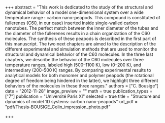 +++
abstract = "This work is dedicated to the study of the structural and dynamical behavior of a model one-dimensional system over a wide temperature range : carbon nano-peapods. This compound is constituted of fullerenes (C60, in our case) inserted inside single-walled carbon nanotubes. The perfect match between the inner diameter of the tubes and the diameter of the fullerenes results in a chain organization of the C60 molecules. The synthesis of these peapods is described in the first part of this manuscript. The two next chapters are aimed to the description of the different experimental and simulation methods that are used to monitor the structural and dynamical behavior of the C60 molecules. In the three last chapters, we describe the behavior of the C60 molecules over three temperature ranges, labeled high (500–1100 K), low (0–200 K), and intermediary (200–500 K) ranges. By comparing experimental results to analytical models for both monomer and polymer peapods (the rotational degree of freedom being hindered in the latter), we highlight three different behaviors of the molecules in these three ranges."
authors = ["C. Bousige"]
date = "2012-11-28"
image_preview = ""
math = true
publication_types = ["7"]
publication = "Université Paris XI"
selected = true
title = "Structure and dynamics of model 1D systems: carbon nano-peapods"
url_pdf = "pdf/Thesis-BOUSIGE_Colin_impression_photo.pdf"


+++


<!-- url_slides = "#" -->
<!-- url_video = "#" -->
<!-- url_code = "#" -->
<!-- url_dataset = "#" -->